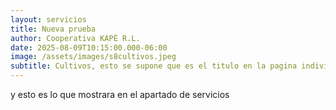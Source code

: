 ```yaml
---
layout: servicios
title: Nueva prueba
author: Cooperativa KAPÉ R.L.
date: 2025-08-09T10:15:00.000-06:00
image: /assets/images/s8cultivos.jpeg
subtitle: Cultivos, esto se supone que es el titulo en la pagina individual
---
```

y esto es lo que mostrara en el apartado de servicios
